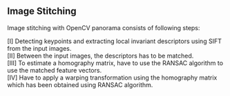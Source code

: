 ## Image Stitching

Image stitching with OpenCV panorama consists of following steps:

[I] Detecting keypoints and extracting local invariant descriptors using SIFT from the input images.<br>
[II] Between the input images, the descriptors has to be matched.<br>
[III] To estimate a homography matrix, have to use the RANSAC algorithm to use the matched feature vectors.<br>
[IV] Have to apply a warping transformation using the homography matrix which has been obtained using RANSAC algorithm.

